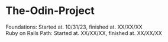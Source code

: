 # The-Odin-Project
Foundations: Started at. 10/31/23, finished at. XX/XX/XX  
Ruby on Rails Path: Started at. XX/XX/XX, finished at. XX/XX/XX
